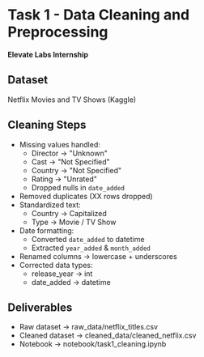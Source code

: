 # Task 1 - Data Cleaning and Preprocessing
**Elevate Labs Internship**

## Dataset
Netflix Movies and TV Shows (Kaggle)

## Cleaning Steps
- Missing values handled:
  - Director → "Unknown"
  - Cast → "Not Specified"
  - Country → "Not Specified"
  - Rating → "Unrated"
  - Dropped nulls in `date_added`
- Removed duplicates (XX rows dropped)
- Standardized text: 
  - Country → Capitalized
  - Type → Movie / TV Show
- Date formatting:
  - Converted `date_added` to datetime
  - Extracted `year_added` & `month_added`
- Renamed columns → lowercase + underscores
- Corrected data types:
  - release_year → int
  - date_added → datetime

## Deliverables
- Raw dataset → raw_data/netflix_titles.csv
- Cleaned dataset → cleaned_data/cleaned_netflix.csv
- Notebook → notebook/task1_cleaning.ipynb
